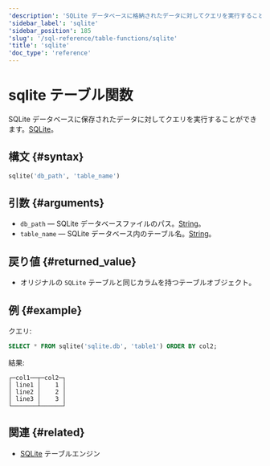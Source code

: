 ```yaml
---
'description': 'SQLite データベースに格納されたデータに対してクエリを実行することを可能にします。'
'sidebar_label': 'sqlite'
'sidebar_position': 185
'slug': '/sql-reference/table-functions/sqlite'
'title': 'sqlite'
'doc_type': 'reference'
---
```



# sqlite テーブル関数

SQLite データベースに保存されたデータに対してクエリを実行することができます。[SQLite](../../engines/database-engines/sqlite.md)。

## 構文 {#syntax}

```sql
sqlite('db_path', 'table_name')
```

## 引数 {#arguments}

- `db_path` — SQLite データベースファイルのパス。[String](../../sql-reference/data-types/string.md)。
- `table_name` — SQLite データベース内のテーブル名。[String](../../sql-reference/data-types/string.md)。

## 戻り値 {#returned_value}

- オリジナルの `SQLite` テーブルと同じカラムを持つテーブルオブジェクト。

## 例 {#example}

クエリ:

```sql
SELECT * FROM sqlite('sqlite.db', 'table1') ORDER BY col2;
```

結果:

```text
┌─col1──┬─col2─┐
│ line1 │    1 │
│ line2 │    2 │
│ line3 │    3 │
└───────┴──────┘
```

## 関連 {#related}

- [SQLite](../../engines/table-engines/integrations/sqlite.md) テーブルエンジン
